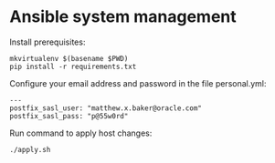 Ansible system management
=========================

Install prerequisites:

    mkvirtualenv $(basename $PWD)
    pip install -r requirements.txt

Configure your email address and password in the file personal.yml:

    ---
    postfix_sasl_user: "matthew.x.baker@oracle.com"
    postfix_sasl_pass: "p@55w0rd"

Run command to apply host changes:

    ./apply.sh

